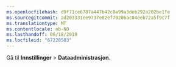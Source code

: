 ```yaml
---
ms.openlocfilehash: d9f71ce6787a447b42c8a99a3deb292a202be1fe
ms.sourcegitcommit: ad203331ee9737e82ef70206ac04eeb72a5f9c7f
ms.translationtype: MT
ms.contentlocale: nb-NO
ms.lasthandoff: 06/18/2019
ms.locfileid: "67228503"
---
```

Gå til **Innstillinger** > **Dataadministrasjon**.